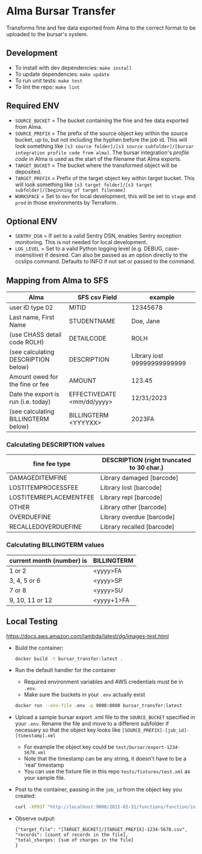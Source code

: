 # Alma Bursar Transfer

Transforms fine and fee data exported from Alma to the correct format to be
uploaded to the bursar's system.

## Development

- To install with dev dependencies: `make install`
- To update dependencies: `make update`
- To run unit tests: `make test`
- To lint the repo: `make lint`

## Required ENV

- `SOURCE_BUCKET` = The bucket containing the fine and fee data exported from
  Alma.
- `SOURCE_PREFIX` = The prefix of the source object key within the source
  bucket, up to, but not including the hyphen before the job id. This will look
  something like
  `[s3 source folder]/[s3 source subfolder]/[bursar integration profile code from alma]`.
  The bursar integration's _profile code_ in Alma is used as the start of the
  filename that Alma exports.
- `TARGET_BUCKET` = The bucket where the transformed object will be deposited.
- `TARGET_PREFIX` = Prefix of the target object key within target bucket. This
  will look something like
  `[s3 target folder]/[s3 target subfolder]/[beginning of target filename]`
- `WORKSPACE` = Set to `dev` for local development, this will be set to `stage`
  and `prod` in those environments by Terraform.

## Optional ENV

- `SENTRY_DSN` = If set to a valid Sentry DSN, enables Sentry exception
  monitoring. This is not needed for local development.
- `LOG_LEVEL` = Set to a valid Python logging level (e.g. DEBUG,
  case-insensitive) if desired. Can also be passed as an option directly to the
  ccslips command. Defaults to INFO if not set or passed to the command.

## Mapping from Alma to SFS

| Alma                                | SFS csv Field              | example                     |
| ----------------------------------- | -------------------------- | --------------------------- |
| user ID type 02                     | MITID                      | 12345678                    |
| Last name, First Name               | STUDENTNAME                | Doe, Jane                   |
| (use CHASS detail code ROLH)        | DETAILCODE                 | ROLH                        |
| (see calculating DESCRIPTION below) | DESCRIPTION                | Library lost 99999999999999 |
| Amount owed for the fine or fee     | AMOUNT                     | 123.45                      |
| Date the export is run (i.e. today) | EFFECTIVEDATE <mm/dd/yyyy> | 12/31/2023                  |
| (see calculating BILLINGTERM below) | BILLINGTERM \<YYYYXX\>     | 2023FA                      |

### Calculating DESCRIPTION values

| fine fee type          | DESCRIPTION (right truncated to 30 char.) |
| ---------------------- | ----------------------------------------- |
| DAMAGEDITEMFINE        | Library damaged [barcode]                 |
| LOSTITEMPROCESSFEE     | Library lost [barcode]                    |
| LOSTITEMREPLACEMENTFEE | Library repl [barcode]                    |
| OTHER                  | Library other [barcode]                   |
| OVERDUEFINE            | Library overdue [barcode]                 |
| RECALLEDOVERDUEFINE    | Library recalled [barcode]                |

### Calculating BILLINGTERM values

| current month (number) is | BILLINGTERM |
| ------------------------- | ----------- |
| 1 or 2                    | \<yyyy>FA   |
| 3, 4, 5 or 6              | \<yyyy>SP   |
| 7 or 8                    | \<yyyy>SU   |
| 9, 10, 11 or 12           | \<yyyy+1>FA |

## Local Testing

<https://docs.aws.amazon.com/lambda/latest/dg/images-test.html>

- Build the container:

  ```bash
  docker build -t bursar_transfer:latest .
  ```

- Run the default handler for the container
  - Required environment variables and AWS credentials must be in `.env`.
  - Make sure the buckets in your `.env` actually exist

  ```bash
  docker run --env-file .env -p 9000:8080 bursar_transfer:latest
  ```

- Upload a sample bursar export .xml file to the `SOURCE_BUCKET` specified in
  your `.env`. Rename the file and move to a different subfolder if necessary so
  that the object key looks like `[SOURCE_PREFIX]-[job_id]-[timestamp].xml`
  - For example the object key could be `test/bursar/export-1234-5678.xml`
  - Note that the timestamp can be any string, it doesn't have to be a 'real'
    timestamp
  - You can use the fixture file in this repo `tests/fixtures/test.xml` as your
    sample file.

- Post to the container, passing in the `job_id` from the object key you
  created:

  ```bash
  curl -XPOST "http://localhost:9000/2015-03-31/functions/function/invocations" -d '{"job_id":"1234"}'
  ```

- Observe output:

  ```
  {"target_file": "[TARGET_BUCKET]/[TARGET_PREFIX]-1234-5678.csv",
  "records": [count of records in the file],
  "total_charges: [sum of charges in the file]
  }
  ```
